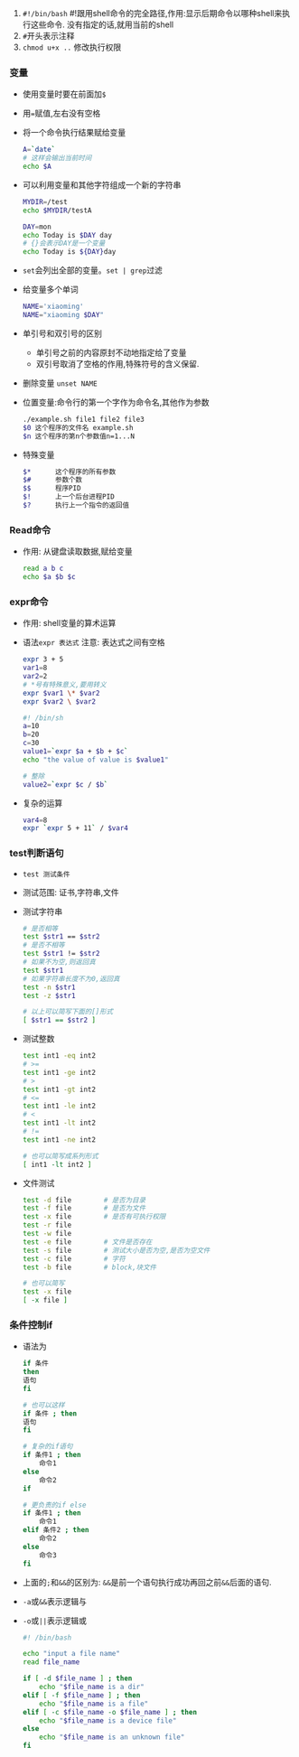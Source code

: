 1. `#!/bin/bash`  #!跟用shell命令的完全路径,作用:显示后期命令以哪种shell来执行这些命令. 没有指定的话,就用当前的shell
2. `#`开头表示注释
3. `chmod u+x ..` 修改执行权限

### 变量

* 使用变量时要在前面加`$`
* 用`=`赋值,左右没有空格
* 将一个命令执行结果赋给变量
	
	```bash
	A=`date`
	# 这样会输出当前时间
	echo $A 
	```
* 可以利用变量和其他字符组成一个新的字符串

	```bash
	MYDIR=/test
	echo $MYDIR/testA
	
	DAY=mon
	echo Today is $DAY day
	# {}会表示DAY是一个变量
	echo Today is ${DAY}day
	```
* `set`会列出全部的变量。`set | grep`过滤
* 给变量多个单词
	
	```bash
	NAME='xiaoming'	
	NAME="xiaoming $DAY"
	```

* 单引号和双引号的区别
	* 单引号之前的内容原封不动地指定给了变量
	* 双引号取消了空格的作用,特殊符号的含义保留.
* 删除变量 `unset NAME`
* 位置变量:命令行的第一个字作为命令名,其他作为参数

	```bash
	./example.sh file1 file2 file3
	$0 这个程序的文件名 example.sh
	$n 这个程序的第n个参数值n=1...N
	```
	
* 特殊变量

	```bash
	$*		这个程序的所有参数
	$#		参数个数
	$$		程序PID
	$!		上一个后台进程PID
	$?		执行上一个指令的返回值
	```
		
### Read命令

* 作用: 从键盘读取数据,赋给变量

	```bash
	read a b c
	echo $a $b $c
	```
		
### expr命令

* 作用: shell变量的算术运算
* 语法`expr 表达式` 注意: 表达式之间有空格

	```bash
	expr 3 + 5
	var1=8
	var2=2
	# *号有特殊意义,要用转义
	expr $var1 \* $var2
	expr $var2 \ $var2
	```
	
	```bash
	#! /bin/sh
	a=10
	b=20
	c=30
	value1=`expr $a + $b + $c`
	echo "the value of value is $value1"
	
	# 整除
	value2=`expr $c / $b`
	```

* 复杂的运算

	```bash
	var4=8
	expr `expr 5 + 11` / $var4
	```
	
### test判断语句

* `test 测试条件`
* 测试范围: 证书,字符串,文件
* 测试字符串
	
	```bash
	# 是否相等
	test $str1 == $str2
	# 是否不相等
	test $str1 != $str2
	# 如果不为空,则返回真
	test $str1
	# 如果字符串长度不为0,返回真
	test -n $str1
	test -z $str1
	
	# 以上可以简写下面的[]形式
	[ $str1 == $str2 ]
	```
	
* 测试整数

	```bash
	test int1 -eq int2
	# >=
	test int1 -ge int2
	# >
	test int1 -gt int2
	# <=
	test int1 -le int2
	# < 
	test int1 -lt int2
	# !=
	test int1 -ne int2
	
	# 也可以简写成系列形式
	[ int1 -lt int2 ]
	```
	
* 文件测试

	```bash
	test -d file		# 是否为目录
	test -f file		# 是否为文件
	test -x file		# 是否有可执行权限
	test -r file		
	test -w file
	test -e file		# 文件是否存在
	test -s file		# 测试大小是否为空,是否为空文件
	test -c file 		# 字符
	test -b file		# block,块文件
	
	# 也可以简写
	test -x file
	[ -x file ]
	```

### 条件控制if

* 语法为

	```bash
	if 条件
	then
	语句
	fi
	
	# 也可以这样
	if 条件 ; then
	语句
	fi
	
	# 复杂的if语句
	if 条件1 ; then
		命令1
	else
		命令2
	if
	
	# 更负责的if else
	if 条件1 ; then
		命令1
	elif 条件2 ; then
		命令2
	else
		命令3
	fi
	
	```
	
* 上面的`;`和`&&`的区别为: `&&`是前一个语句执行成功再回之前`&&`后面的语句.
* `-a`或`&&`表示逻辑与
* `-o`或`||`表示逻辑或
	
	```bash
	#! /bin/bash
	
	echo "input a file name"
	read file_name
	
	if [ -d $file_name ] ; then
		echo "$file_name is a dir"
	elif [ -f $file_name ] ; then
		echo "$file_name is a file"
	elif [ -c $file_name -o $file_name ] ; then
		echo "$file_name is a device file"
	else
		echo "$file_name is an unknown file"
	fi
	```